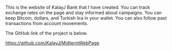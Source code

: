 This is the website of KalayJ Bank that I have created. You can track exchange rates on the page and stay informed about campaigns. You can keep Bitcoin, dollars, and Turkish lira in your wallet. You can also follow past transactions from account movements.

The GitHub link of the project is below.

https://github.com/KalayJ/MidtermWebPage
